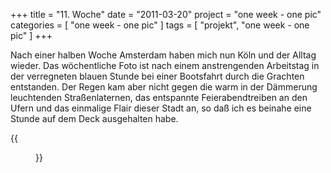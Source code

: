+++
title = "11. Woche"
date = "2011-03-20"
project = "one week - one pic"
categories = [ "one week - one pic" ]
tags = [ "projekt", "one week - one pic" ]
+++

Nach einer halben Woche Amsterdam haben mich nun Köln und der Alltag wieder. Das wöchentliche Foto ist nach einem anstrengenden Arbeitstag in der verregneten blauen Stunde bei einer Bootsfahrt durch die Grachten entstanden. Der Regen kam aber nicht gegen die warm in der Dämmerung leuchtenden Straßenlaternen, das entspannte Feierabendtreiben an den Ufern und das einmalige Flair dieser Stadt an, so daß ich es beinahe eine Stunde auf dem Deck ausgehalten habe.

{{<figure src="/images/1week1pic/20110317-184109-015.jpg" title="Grachtenleuchten">}}
